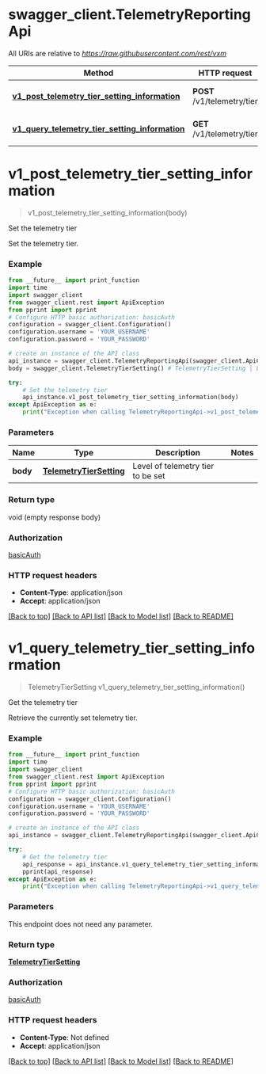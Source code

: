# swagger_client.TelemetryReportingApi

All URIs are relative to *https://raw.githubusercontent.com/rest/vxm*

Method | HTTP request | Description
------------- | ------------- | -------------
[**v1_post_telemetry_tier_setting_information**](TelemetryReportingApi.md#v1_post_telemetry_tier_setting_information) | **POST** /v1/telemetry/tier | Set the telemetry tier
[**v1_query_telemetry_tier_setting_information**](TelemetryReportingApi.md#v1_query_telemetry_tier_setting_information) | **GET** /v1/telemetry/tier | Get the telemetry tier

# **v1_post_telemetry_tier_setting_information**
> v1_post_telemetry_tier_setting_information(body)

Set the telemetry tier

Set the telemetry tier.

### Example
```python
from __future__ import print_function
import time
import swagger_client
from swagger_client.rest import ApiException
from pprint import pprint
# Configure HTTP basic authorization: basicAuth
configuration = swagger_client.Configuration()
configuration.username = 'YOUR_USERNAME'
configuration.password = 'YOUR_PASSWORD'

# create an instance of the API class
api_instance = swagger_client.TelemetryReportingApi(swagger_client.ApiClient(configuration))
body = swagger_client.TelemetryTierSetting() # TelemetryTierSetting | Level of telemetry tier to be set

try:
    # Set the telemetry tier
    api_instance.v1_post_telemetry_tier_setting_information(body)
except ApiException as e:
    print("Exception when calling TelemetryReportingApi->v1_post_telemetry_tier_setting_information: %s\n" % e)
```

### Parameters

Name | Type | Description  | Notes
------------- | ------------- | ------------- | -------------
 **body** | [**TelemetryTierSetting**](TelemetryTierSetting.md)| Level of telemetry tier to be set | 

### Return type

void (empty response body)

### Authorization

[basicAuth](../README.md#basicAuth)

### HTTP request headers

 - **Content-Type**: application/json
 - **Accept**: application/json

[[Back to top]](#) [[Back to API list]](../README.md#documentation-for-api-endpoints) [[Back to Model list]](../README.md#documentation-for-models) [[Back to README]](../README.md)

# **v1_query_telemetry_tier_setting_information**
> TelemetryTierSetting v1_query_telemetry_tier_setting_information()

Get the telemetry tier

Retrieve the currently set telemetry tier.

### Example
```python
from __future__ import print_function
import time
import swagger_client
from swagger_client.rest import ApiException
from pprint import pprint
# Configure HTTP basic authorization: basicAuth
configuration = swagger_client.Configuration()
configuration.username = 'YOUR_USERNAME'
configuration.password = 'YOUR_PASSWORD'

# create an instance of the API class
api_instance = swagger_client.TelemetryReportingApi(swagger_client.ApiClient(configuration))

try:
    # Get the telemetry tier
    api_response = api_instance.v1_query_telemetry_tier_setting_information()
    pprint(api_response)
except ApiException as e:
    print("Exception when calling TelemetryReportingApi->v1_query_telemetry_tier_setting_information: %s\n" % e)
```

### Parameters
This endpoint does not need any parameter.

### Return type

[**TelemetryTierSetting**](TelemetryTierSetting.md)

### Authorization

[basicAuth](../README.md#basicAuth)

### HTTP request headers

 - **Content-Type**: Not defined
 - **Accept**: application/json

[[Back to top]](#) [[Back to API list]](../README.md#documentation-for-api-endpoints) [[Back to Model list]](../README.md#documentation-for-models) [[Back to README]](../README.md)

